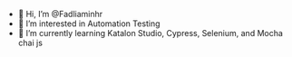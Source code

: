 - 👋 Hi, I’m @Fadliaminhr
- 👀 I’m interested in Automation Testing
- 🌱 I’m currently learning Katalon Studio, Cypress, Selenium, and Mocha chai js 
  

<!---
Fadliaminhr/Fadliaminhr is a ✨ special ✨ repository because its `README.md` (this file) appears on your GitHub profile.
You can click the Preview link to take a look at your changes.
--->
